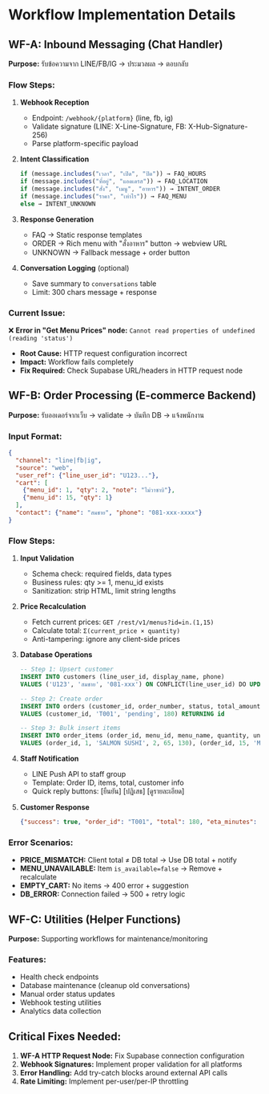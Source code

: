 # Workflow Implementation Details

## WF-A: Inbound Messaging (Chat Handler)
**Purpose:** รับข้อความจาก LINE/FB/IG → ประมวลผล → ตอบกลับ

### Flow Steps:
1. **Webhook Reception**
   - Endpoint: `/webhook/{platform}` (line, fb, ig)  
   - Validate signature (LINE: X-Line-Signature, FB: X-Hub-Signature-256)
   - Parse platform-specific payload

2. **Intent Classification**
   ```javascript
   if (message.includes("เวลา", "เปิด", "ปิด")) → FAQ_HOURS
   if (message.includes("ที่อยู่", "แอดเดรส")) → FAQ_LOCATION  
   if (message.includes("สั่ง", "เมนู", "อาหาร")) → INTENT_ORDER
   if (message.includes("ราคา", "เท่าไร")) → FAQ_MENU
   else → INTENT_UNKNOWN
   ```

3. **Response Generation**
   - FAQ → Static response templates
   - ORDER → Rich menu with "สั่งอาหาร" button → webview URL
   - UNKNOWN → Fallback message + order button

4. **Conversation Logging** (optional)
   - Save summary to `conversations` table
   - Limit: 300 chars message + response

### Current Issue:
❌ **Error in "Get Menu Prices" node:** `Cannot read properties of undefined (reading 'status')`
- **Root Cause:** HTTP request configuration incorrect
- **Impact:** Workflow fails completely
- **Fix Required:** Check Supabase URL/headers in HTTP request node

## WF-B: Order Processing (E-commerce Backend)
**Purpose:** รับออเดอร์จากเว็บ → validate → บันทึก DB → แจ้งพนักงาน

### Input Format:
```json
{
  "channel": "line|fb|ig",
  "source": "web", 
  "user_ref": {"line_user_id": "U123..."},
  "cart": [
    {"menu_id": 1, "qty": 2, "note": "ไม่วาซาบิ"},
    {"menu_id": 15, "qty": 1}
  ],
  "contact": {"name": "สมชาย", "phone": "081-xxx-xxxx"}
}
```

### Flow Steps:
1. **Input Validation**
   - Schema check: required fields, data types
   - Business rules: qty >= 1, menu_id exists
   - Sanitization: strip HTML, limit string lengths

2. **Price Recalculation**
   - Fetch current prices: `GET /rest/v1/menus?id=in.(1,15)`  
   - Calculate total: `Σ(current_price × quantity)`
   - Anti-tampering: ignore any client-side prices

3. **Database Operations**
   ```sql
   -- Step 1: Upsert customer
   INSERT INTO customers (line_user_id, display_name, phone) 
   VALUES ('U123', 'สมชาย', '081-xxx') ON CONFLICT(line_user_id) DO UPDATE...
   
   -- Step 2: Create order
   INSERT INTO orders (customer_id, order_number, status, total_amount) 
   VALUES (customer_id, 'T001', 'pending', 180) RETURNING id
   
   -- Step 3: Bulk insert items
   INSERT INTO order_items (order_id, menu_id, menu_name, quantity, unit_price, total_price)
   VALUES (order_id, 1, 'SALMON SUSHI', 2, 65, 130), (order_id, 15, 'MISO SOUP', 1, 50, 50)
   ```

4. **Staff Notification**  
   - LINE Push API to staff group
   - Template: Order ID, items, total, customer info
   - Quick reply buttons: [ยืนยัน] [ปฏิเสธ] [ดูรายละเอียด]

5. **Customer Response**
   ```json
   {"success": true, "order_id": "T001", "total": 180, "eta_minutes": 30}
   ```

### Error Scenarios:
- **PRICE_MISMATCH:** Client total ≠ DB total → Use DB total + notify
- **MENU_UNAVAILABLE:** Item `is_available=false` → Remove + recalculate  
- **EMPTY_CART:** No items → 400 error + suggestion
- **DB_ERROR:** Connection failed → 500 + retry logic

## WF-C: Utilities (Helper Functions)
**Purpose:** Supporting workflows for maintenance/monitoring

### Features:
- Health check endpoints
- Database maintenance (cleanup old conversations)
- Manual order status updates  
- Webhook testing utilities
- Analytics data collection

## Critical Fixes Needed:
1. **WF-A HTTP Request Node:** Fix Supabase connection configuration
2. **Webhook Signatures:** Implement proper validation for all platforms  
3. **Error Handling:** Add try-catch blocks around external API calls
4. **Rate Limiting:** Implement per-user/per-IP throttling
